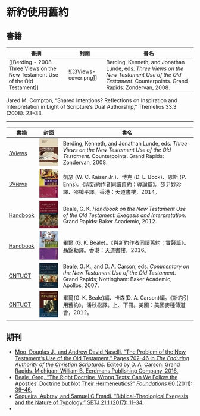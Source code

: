 # 新約使用舊約

## 書籍

書摘|封面|書名
---|---|---
[[Berding - 2008 - Three Views on the New Testament Use of the Old Testament]]|![[3Views-cover.png]]|Berding, Kenneth, and Jonathan Lunde, eds. *Three Views on the New Testament Use of the Old Testament*. Counterpoints. Grand Rapids: Zondervan, 2008.

Jared M. Compton, “Shared Intentions?  Reflections on Inspiration and Interpretation  in Light of Scripture’s Dual Authorship,” Themelios 33.3 (2008): 23–33.


---

書摘|封面|書名
---|---|---
[3Views](Berding%20-%202008%20-%20Three%20Views%20on%20the%20New%20Testament%20Use%20of%20the%20Old%20Testament)|![](images/3Views-cover.png)|Berding, Kenneth, and Jonathan Lunde, eds. *Three Views on the New Testament Use of the Old Testament*. Counterpoints. Grand Rapids: Zondervan, 2008.
[3Views](Berding%20-%202008%20-%20Three%20Views%20on%20the%20New%20Testament%20Use%20of%20the%20Old%20Testament)|![](images/3Views-封面.png)|凱瑟 (W. C. Kaiser Jr.)、博克 (D. L. Bock)、恩斯 (P. Enns)。《與新約作者同讀舊約：導論篇》。邵尹妙珍譯、邵樟平譯。香港：天道書樓，2014。
[Handbook](Handbook/README.md)|![](images/Handbook-cover.png)|Beale, G. K. *Handbook on the New Testament Use of the Old Testament: Exegesis and Interpretation*. Grand Rapids: Baker Academic, 2012.
[Handbook](Handbook/README.md)|![](images/Handbook-封面.png)|畢爾 (G. K. Beale)。《與新約作者同讀舊約：實踐篇》。聶錦勳譯。香港：天道書樓，2016。
[CNTUOT](CNTUOT/README.md)|![](images/CNTUOT-cover.png)|Beale, G. K., and D. A. Carson, eds. *Commentary on the New Testament Use of the Old Testament*. Grand Rapids; Nottingham: Baker Academic; Apollos, 2007.
[CNTUOT](CNTUOT/README.md)|![](images/CNTUOT-封面.png)|畢爾(G. K. Beale)編、卡森(D. A. Carson)編。《新約引用舊約》。潘秋松譯。上、下冊。美國：美國麥種傳道會，2012。



## 期刊

- [Moo, Douglas J., and Andrew David Naselli. “The Problem of the New Testament’s Use of the Old Testament.” Pages 702–46 in *The Enduring Authority of the Christian Scriptures.* Edited by D. A. Carson. Grand Rapids, Michigan: William B. Eerdmans Publishing Company, 2016.](articles/Moo-2016.md)
- [Beale, Greg. “The Right Doctrine, Wrong Texts: Can We Follow the Apostles’ Doctrine but Not Their Hermeneutics?” *Foundations* 60 (2011): 39–46.](articles/Beale-2011.md)
- [Sequeira, Aubrey, and Samuel C Emadi. “Biblical-Theological Exegesis and the Nature of Typology.” SBTJ 21.1 (2017): 11–34.](articles/)
- 


